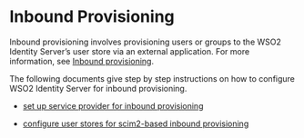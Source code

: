 # Inbound Provisioning 

Inbound provisioning involves provisioning users or groups to the WSO2 Identity Server’s user store via an external application. For more information, see [Inbound provisioning](insert-concept-link).

The following documents give step by step instructions on how to configure WSO2 Identity Server for inbound provisioning. 

- [set up service provider for inbound provisioning](../../identity-provisioning/set-up-sp-for-inbound-provisioning)

- [configure user stores for scim2-based inbound provisioning](../../identity-provisioning/configure-user-stores-for-scim2-based-inbound-provisioning)